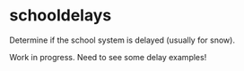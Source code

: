 schooldelays
============

Determine if the school system is delayed (usually for snow).

Work in progress.  Need to see some delay examples!
